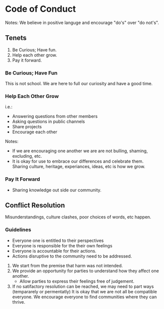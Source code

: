 
# Code of Conduct

Notes:
We believe in positive languge and encourage "do's" over "do not's".

## Tenets

 1. Be Curious; Have fun.
 2. Help each other grow.
 3. Pay it forward.

### Be Curious; Have Fun
This is not school. We are here to full our curiosity and have a good time.

### Help Each Other Grow
i.e.:
 - Answering questions from other members
 - Asking questions in public channels
 - Share projects
 - Encourage each other

Notes:
 - If we are encouraging one another we are are not bulling, shaming, excluding, etc.
 - It is okay for use to embrace our differences and celebrate them. Sharing culture, heritage, experiances, ideas, etc is how we grow.

### Pay It Forward

 - Sharing knowledge out side our community.

## Conflict Resolution
Misunderstandings, culture clashes, poor choices of words, etc happen.

### Guidelines
 - Everyone one is entitled to their perspectives
 - Everyone is responsible for the their own feelings
 - Everyone is accountable for their actions.
 - Actions disruptive to the community need to be addressed.

 1. We start from the premise that harm was not intended.
 2. We provide an opportunity for parties to understand how they affect one another.
	 - Allow parties to express their feelings free of judgement.
 3. If no satifactory resolution can be reached, we may need to part ways (tempararely or permentatly)
     It is okay that we are not all be compatible everyone. We encourage everyone to find communities where they can thrive.




<!--stackedit_data:
eyJoaXN0b3J5IjpbLTgwODA5NjQ2MywxNjI5NjM1MTcsNDk5MT
k5ODZdfQ==
-->